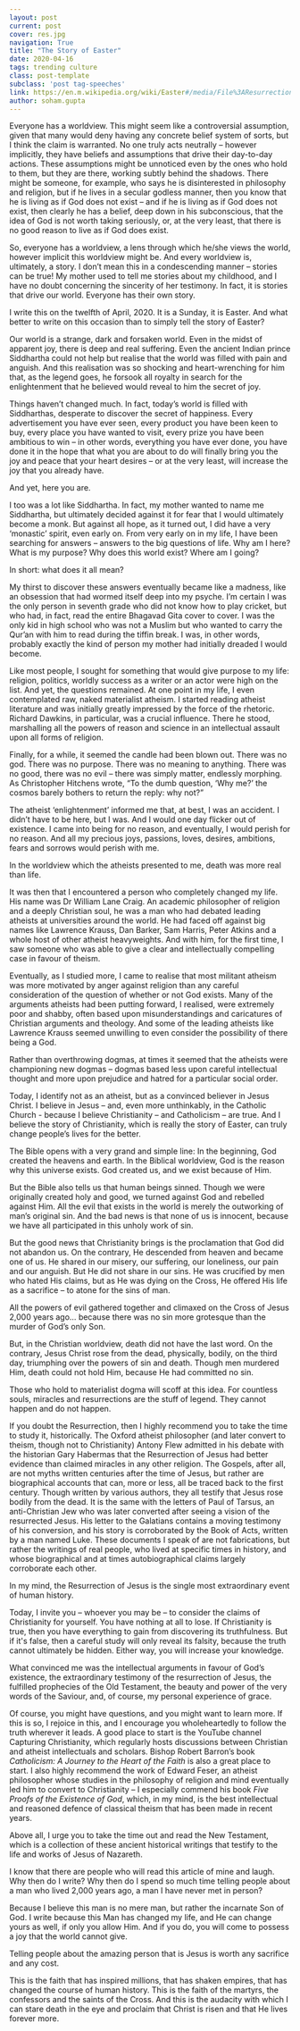 ```yaml
---
layout: post
current: post
cover: res.jpg
navigation: True
title: "The Story of Easter"
date: 2020-04-16
tags: trending culture
class: post-template
subclass: 'post tag-speeches'
link: https://en.m.wikipedia.org/wiki/Easter#/media/File%3AResurrection_(24).jpg
author: soham.gupta
---
```

Everyone has a worldview. This might seem like a controversial assumption, given that many would deny having any concrete belief system of sorts, but I think the claim is warranted. No one truly acts neutrally – however implicitly, they have beliefs and assumptions that drive their day-to-day actions. These assumptions might be unnoticed even by the ones who hold to them, but they are there, working subtly behind the shadows. There might be someone, for example, who says he is disinterested in philosophy and religion, but if he lives in a secular godless manner, then you know that he is living as if God does not exist – and if he is living as if God does not exist, then clearly he has a belief, deep down in his subconscious, that the idea of God is not worth taking seriously, or, at the very least, that there is no good reason to live as if God does exist.

So, everyone has a worldview, a lens through which he/she views the world, however implicit this worldview might be. And every worldview is, ultimately, a story. I don’t mean this in a condescending manner – stories can be true! My mother used to tell me stories about my childhood, and I have no doubt concerning the sincerity of her testimony. In fact, it is stories that drive our world. Everyone has their own story.

I write this on the twelfth of April, 2020. It is a Sunday, it is Easter. And what better to write on this occasion than to simply tell the story of Easter?

Our world is a strange, dark and forsaken world. Even in the midst of apparent joy, there is deep and real suffering. Even the ancient Indian prince Siddhartha could not help but realise that the world was filled with pain and anguish. And this realisation was so shocking and heart-wrenching for him that, as the legend goes, he forsook all royalty in search for the enlightenment that he believed would reveal to him the secret of joy.

Things haven’t changed much. In fact, today’s world is filled with Siddharthas, desperate to discover the secret of happiness. Every advertisement you have ever seen, every product you have been keen to buy, every place you have wanted to visit, every prize you have been ambitious to win – in other words, everything you have ever done, you have done it in the hope that what you are about to do will finally bring you the joy and peace that your heart desires – or at the very least, will increase the joy that you already have.

And yet, here you are.

I too was a lot like Siddhartha. In fact, my mother wanted to name me Siddhartha, but ultimately decided against it for fear that I would ultimately become a monk. But against all hope, as it turned out, I did have a very ‘monastic’ spirit, even early on. From very early on in my life, I have been searching for answers – answers to the big questions of life. Why am I here? What is my purpose? Why does this world exist? Where am I going?

In short: what does it all mean?

My thirst to discover these answers eventually became like a madness, like an obsession that had wormed itself deep into my psyche. I’m certain I was the only person in seventh grade who did not know how to play cricket, but who had, in fact, read the entire Bhagavad Gita cover to cover. I was the only kid in high school who was not a Muslim but who wanted to carry the Qur’an with him to read during the tiffin break. I was, in other words, probably exactly the kind of person my mother had initially dreaded I would become.

Like most people, I sought for something that would give purpose to my life: religion, politics, worldly success as a writer or an actor were high on the list. And yet, the questions remained. At one point in my life, I even contemplated raw, naked materialist atheism. I started reading atheist literature and was initially greatly impressed by the force of the rhetoric. Richard Dawkins, in particular, was a crucial influence. There he stood, marshalling all the powers of reason and science in an intellectual assault upon all forms of religion.

Finally, for a while, it seemed the candle had been blown out. There was no god. There was no purpose. There was no meaning to anything. There was no good, there was no evil – there was simply matter, endlessly morphing. As Christopher Hitchens wrote, “To the dumb question, ‘Why me?’ the cosmos barely bothers to return the reply: why not?”

The atheist ‘enlightenment’ informed me that, at best, I was an accident. I didn’t have to be here, but I was. And I would one day flicker out of existence. I came into being for no reason, and eventually, I would perish for no reason. And all my precious joys, passions, loves, desires, ambitions, fears and sorrows would perish with me.

In the worldview which the atheists presented to me, death was more real than life.

It was then that I encountered a person who completely changed my life. His name was Dr William Lane Craig. An academic philosopher of religion and a deeply Christian soul, he was a man who had debated leading atheists at universities around the world. He had faced off against big names like Lawrence Krauss, Dan Barker, Sam Harris, Peter Atkins and a whole host of other atheist heavyweights. And with him, for the first time, I saw someone who was able to give a clear and intellectually compelling case in favour of theism.

Eventually, as I studied more, I came to realise that most militant atheism was more motivated by anger against religion than any careful consideration of the question of whether or not God exists. Many of the arguments atheists had been putting forward, I realised, were extremely poor and shabby, often based upon misunderstandings and caricatures of Christian arguments and theology. And some of the leading atheists like Lawrence Krauss seemed unwilling to even consider the possibility of there being a God.

Rather than overthrowing dogmas, at times it seemed that the atheists were championing new dogmas – dogmas based less upon careful intellectual thought and more upon prejudice and hatred for a particular social order.

Today, I identify not as an atheist, but as a convinced believer in Jesus Christ. I believe in Jesus – and, even more unthinkably, in the Catholic Church - because I believe Christianity – and Catholicism – are true. And I believe the story of Christianity, which is really the story of Easter, can truly change people’s lives for the better.

The Bible opens with a very grand and simple line: In the beginning, God created the heavens and earth. In the Biblical worldview, God is the reason why this universe exists. God created us, and we exist because of Him.

But the Bible also tells us that human beings sinned. Though we were originally created holy and good, we turned against God and rebelled against Him. All the evil that exists in the world is merely the outworking of man’s original sin. And the bad news is that none of us is innocent, because we have all participated in this unholy work of sin.

But the good news that Christianity brings is the proclamation that God did not abandon us. On the contrary, He descended from heaven and became one of us. He shared in our misery, our suffering, our loneliness, our pain and our anguish. But He did not share in our sins. He was crucified by men who hated His claims, but as He was dying on the Cross, He offered His life as a sacrifice – to atone for the sins of man.

All the powers of evil gathered together and climaxed on the Cross of Jesus 2,000 years ago… because there was no sin more grotesque than the murder of God’s only Son.

But, in the Christian worldview, death did not have the last word. On the contrary, Jesus Christ rose from the dead, physically, bodily, on the third day, triumphing over the powers of sin and death. Though men murdered Him, death could not hold Him, because He had committed no sin.

Those who hold to materialist dogma will scoff at this idea. For countless souls, miracles and resurrections are the stuff of legend. They cannot happen and do not happen.

If you doubt the Resurrection, then I highly recommend you to take the time to study it, historically. The Oxford atheist philosopher (and later convert to theism, though not to Christianity) Antony Flew admitted in his debate with the historian Gary Habermas that the Resurrection of Jesus had better evidence than claimed miracles in any other religion. The Gospels, after all, are not myths written centuries after the time of Jesus, but rather are biographical accounts that can, more or less, all be traced back to the first century. Though written by various authors, they all testify that Jesus rose bodily from the dead. It is the same with the letters of Paul of Tarsus, an anti-Christian Jew who was later converted after seeing a vision of the resurrected Jesus. His letter to the Galatians contains a moving testimony of his conversion, and his story is corroborated by the Book of Acts, written by a man named Luke. These documents I speak of are not fabrications, but rather the writings of real people, who lived at specific times in history, and whose biographical and at times autobiographical claims largely corroborate each other.

In my mind, the Resurrection of Jesus is the single most extraordinary event of human history.

Today, I invite you – whoever you may be – to consider the claims of Christianity for yourself. You have nothing at all to lose. If Christianity is true, then you have everything to gain from discovering its truthfulness. But if it's false, then a careful study will only reveal its falsity, because the truth cannot ultimately be hidden. Either way, you will increase your knowledge.

What convinced me was the intellectual arguments in favour of God’s existence, the extraordinary testimony of the resurrection of Jesus, the fulfilled prophecies of the Old Testament, the beauty and power of the very words of the Saviour, and, of course, my personal experience of grace.

Of course, you might have questions, and you might want to learn more. If this is so, I rejoice in this, and I encourage you wholeheartedly to follow the truth wherever it leads. A good place to start is the YouTube channel Capturing Christianity, which regularly hosts discussions between Christian and atheist intellectuals and scholars. Bishop Robert Barron’s book *Catholicism: A Journey to the Heart of the Faith* is also a great place to start. I also highly recommend the work of Edward Feser, an atheist philosopher whose studies in the philosophy of religion and mind eventually led him to convert to Christianity – I especially commend his book *Five Proofs of the Existence of God*, which, in my mind, is the best intellectual and reasoned defence of classical theism that has been made in recent years.

Above all, I urge you to take the time out and read the New Testament, which is a collection of these ancient historical writings that testify to the life and works of Jesus of Nazareth.

I know that there are people who will read this article of mine and laugh. Why then do I write? Why then do I spend so much time telling people about a man who lived 2,000 years ago, a man I have never met in person?

Because I believe this man is no mere man, but rather the incarnate Son of God. I write because this Man has changed my life, and He can change yours as well, if only you allow Him. And if you do, you will come to possess a joy that the world cannot give.

Telling people about the amazing person that is Jesus is worth any sacrifice and any cost.

This is the faith that has inspired millions, that has shaken empires, that has changed the course of human history. This is the faith of the martyrs, the confessors and the saints of the Cross. And this is the audacity with which I can stare death in the eye and proclaim that Christ is risen and that He lives forever more.
